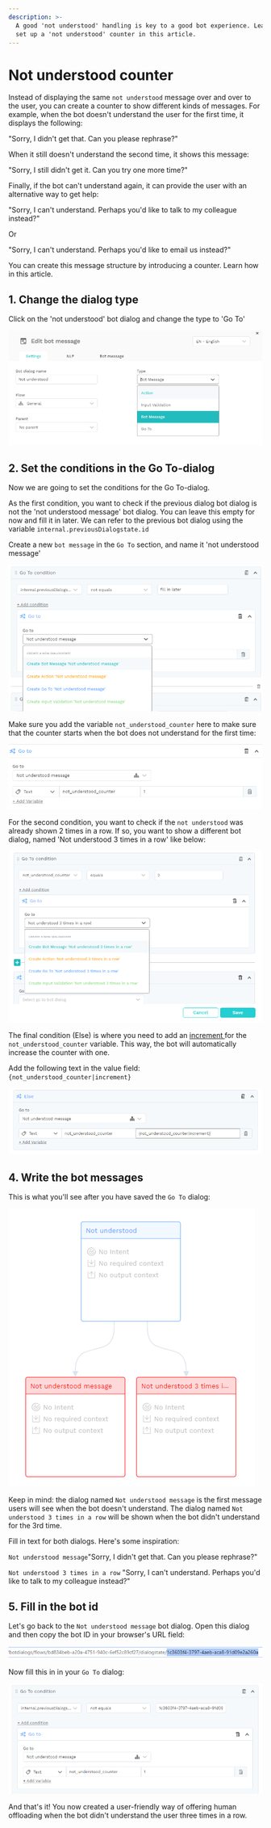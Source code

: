 ```yaml
---
description: >-
  A good 'not understood' handling is key to a good bot experience. Learn how to
  set up a 'not understood' counter in this article.
---
```


# Not understood counter

Instead of displaying the same `not understood` message over and over to the user, you can create a counter to show different kinds of messages. For example, when the bot doesn't understand the user for the first time, it displays the following:

"Sorry, I didn't get that. Can you please rephrase?" 

When it still doesn't understand the second time, it shows this message:

"Sorry, I still didn't get it. Can you try one more time?"

Finally, if the bot can't understand again, it can provide the user with an alternative way to get help:

"Sorry, I can't understand. Perhaps you'd like to talk to my colleague instead?"

Or 

"Sorry, I can't understand. Perhaps you'd like to email us instead?"

You can create this message structure by introducing a counter. Learn how in this article.

## 1. Change the dialog type

Click on the 'not understood' bot dialog and change the type to 'Go To' 

![From bot message to Go To](../../.gitbook/assets/image%20%28469%29.png)

## 2. Set the conditions in the Go To-dialog

Now we are going to set the conditions for the Go To-dialog.

As the first condition, you want to check if the previous dialog bot dialog is not the 'not understood message' bot dialog. You can leave this empty for now and fill it in later. We can refer to the previous bot dialog using the variable `internal.previousDialogstate.id` 

Create a new `bot message` in the `Go To` section, and name it 'not understood message'

![](../../.gitbook/assets/image%20%28475%29.png)

Make sure you add the variable `not_understood_counter` here to make sure that the counter starts when the bot does not understand for the first time:

![](../../.gitbook/assets/image%20%28473%29.png)

For the second condition, you want to check if the `not understood` was already shown 2 times in a row. If so, you want to show a different bot dialog, named 'Not understood 3 times in a row' like below:

![](../../.gitbook/assets/image%20%28471%29.png)

The final condition \(Else\) is where you need to add an [increment ](https://docs.chatlayer.ai/bot-answers/settings/secure-variables-gdpr#incrementing-variable-counter)for the `not_understood_counter` variable. This way, the bot will automatically increase the counter with one.

Add the following text in the value field: `{not_understood_counter|increment}`

![](../../.gitbook/assets/image%20%28474%29.png)

## 4. Write the bot messages

This is what you'll see after you have saved the `Go To` dialog:

![](../../.gitbook/assets/image%20%28476%29.png)

Keep in mind: the dialog named `Not understood message` is the first message users will see when the bot doesn't understand. The dialog named `Not understood 3 times in a row` will be shown when the bot didn't understand for the 3rd time. 

Fill in text for both dialogs. Here's some inspiration:

`Not understood message`"Sorry, I didn't get that. Can you please rephrase?" 

`Not understood 3 times in a row` "Sorry, I can't understand. Perhaps you'd like to talk to my colleague instead?"





## 5. Fill in the bot id 

Let's go back to the `Not understood message` bot dialog. Open this dialog and then copy the bot ID in your browser's URL field:

![](../../.gitbook/assets/image%20%28468%29.png)

Now fill this in in your `Go To` dialog:

![](../../.gitbook/assets/image%20%28470%29.png)

And that's it! You now created a user-friendly way of offering human offloading when the bot didn't understand the user three times in a row.

